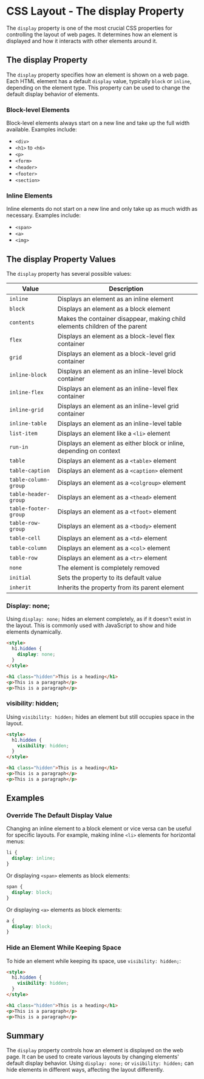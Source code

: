 # CSS Layout - The display Property
The `display` property is one of the most crucial CSS properties for controlling the layout of web pages. It determines how an element is displayed and how it interacts with other elements around it.
## The display Property
The `display` property specifies how an element is shown on a web page. Each HTML element has a default `display` value, typically `block` or `inline`, depending on the element type. This property can be used to change the default display behavior of elements.
### Block-level Elements
Block-level elements always start on a new line and take up the full width available. Examples include:
- `<div>`
- `<h1>` to `<h6>`
- `<p>`
- `<form>`
- `<header>`
- `<footer>`
- `<section>`
### Inline Elements

Inline elements do not start on a new line and only take up as much width as necessary. Examples include:

- `<span>`
- `<a>`
- `<img>`

## The display Property Values

The `display` property has several possible values:

| Value            | Description                                                                 |
|------------------|-----------------------------------------------------------------------------|
| `inline`         | Displays an element as an inline element                                    |
| `block`          | Displays an element as a block element                                      |
| `contents`       | Makes the container disappear, making child elements children of the parent |
| `flex`           | Displays an element as a block-level flex container                         |
| `grid`           | Displays an element as a block-level grid container                         |
| `inline-block`   | Displays an element as an inline-level block container                      |
| `inline-flex`    | Displays an element as an inline-level flex container                       |
| `inline-grid`    | Displays an element as an inline-level grid container                       |
| `inline-table`   | Displays an element as an inline-level table                                |
| `list-item`      | Displays an element like a `<li>` element                                   |
| `run-in`         | Displays an element as either block or inline, depending on context         |
| `table`          | Displays an element as a `<table>` element                                  |
| `table-caption`  | Displays an element as a `<caption>` element                                |
| `table-column-group` | Displays an element as a `<colgroup>` element                          |
| `table-header-group` | Displays an element as a `<thead>` element                             |
| `table-footer-group` | Displays an element as a `<tfoot>` element                             |
| `table-row-group`    | Displays an element as a `<tbody>` element                             |
| `table-cell`     | Displays an element as a `<td>` element                                     |
| `table-column`   | Displays an element as a `<col>` element                                    |
| `table-row`      | Displays an element as a `<tr>` element                                     |
| `none`           | The element is completely removed                                           |
| `initial`        | Sets the property to its default value                                      |
| `inherit`        | Inherits the property from its parent element                               |

### Display: none;

Using `display: none;` hides an element completely, as if it doesn't exist in the layout. This is commonly used with JavaScript to show and hide elements dynamically.

```html
<style>
  h1.hidden {
    display: none;
  }
</style>

<h1 class="hidden">This is a heading</h1>
<p>This is a paragraph</p>
<p>This is a paragraph</p>
```

### visibility: hidden;

Using `visibility: hidden;` hides an element but still occupies space in the layout.

```html
<style>
  h1.hidden {
    visibility: hidden;
  }
</style>

<h1 class="hidden">This is a heading</h1>
<p>This is a paragraph</p>
<p>This is a paragraph</p>
```

## Examples

### Override The Default Display Value

Changing an inline element to a block element or vice versa can be useful for specific layouts. For example, making inline `<li>` elements for horizontal menus:

```css
li {
  display: inline;
}
```

Or displaying `<span>` elements as block elements:

```css
span {
  display: block;
}
```

Or displaying `<a>` elements as block elements:

```css
a {
  display: block;
}
```

### Hide an Element While Keeping Space

To hide an element while keeping its space, use `visibility: hidden;`:

```html
<style>
  h1.hidden {
    visibility: hidden;
  }
</style>

<h1 class="hidden">This is a heading</h1>
<p>This is a paragraph</p>
<p>This is a paragraph</p>
```

## Summary

The `display` property controls how an element is displayed on the web page. It can be used to create various layouts by changing elements' default display behavior. Using `display: none;` or `visibility: hidden;` can hide elements in different ways, affecting the layout differently.
